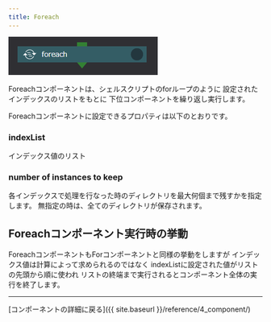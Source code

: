```yaml
---
title: Foreach
---
```


![img](./img/foreach.png "foreach")

Foreachコンポーネントは、シェルスクリプトのforループのように
設定されたインデックスのリストをもとに
下位コンポーネントを繰り返し実行します。

Foreachコンポーネントに設定できるプロパティは以下のとおりです。

### indexList
インデックス値のリスト

### number of instances to keep
各インデックスで処理を行なった時のディレクトリを最大何個まで残すかを指定します。
無指定の時は、全てのディレクトリが保存されます。


## Foreachコンポーネント実行時の挙動
ForeachコンポーネントもForコンポーネントと同様の挙動をしますが
インデックス値は計算によって求められるのではなく
indexListに設定された値がリストの先頭から順に使われ
リストの終端まで実行されるとコンポーネント全体の実行を終了します。

--------
[コンポーネントの詳細に戻る]({{ site.baseurl }}/reference/4_component/)

